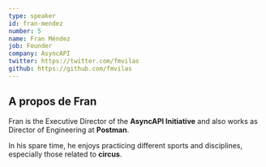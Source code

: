 ```yaml
---
type: speaker
id: fran-mendez
number: 5
name: Fran Méndez
job: Founder
company: AsyncAPI
twitter: https://twitter.com/fmvilas
github: https://github.com/fmvilas
---
```


## A propos de Fran

Fran is the Executive Director of the **AsyncAPI Initiative** and also works as Director of Engineering at **Postman**.

In his spare time, he enjoys practicing different sports and disciplines, especially those related to **circus**.
